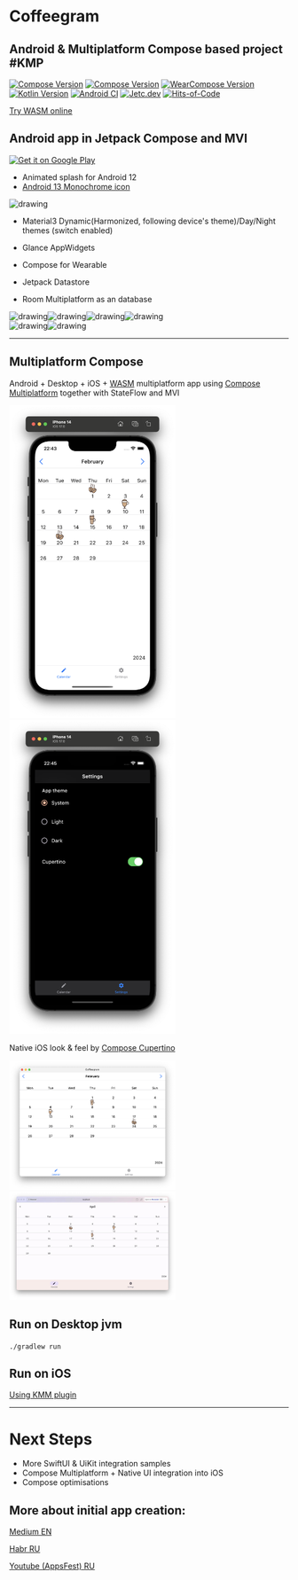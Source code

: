 # Coffeegram
## Android & Multiplatform Compose based project #KMP

[![Compose Version](https://img.shields.io/badge/Jetpack%20Compose-1.7.6-yellow)](https://developer.android.com/jetpack/compose)
[![Compose Version](https://img.shields.io/badge/Compose%20Multiplatform-1.7.3-yellow)](https://github.com/JetBrains/compose-multiplatform)
[![WearCompose Version](https://img.shields.io/badge/Wear%20Compose-1.4.0-yellow)](https://developer.android.com/jetpack/androidx/releases/wear-compose)
[![Kotlin Version](https://img.shields.io/badge/Kotlin-2.1.0-blue.svg)](https://kotlinlang.org)
[![Android CI](https://github.com/phansier/Coffeegram/actions/workflows/android.yml/badge.svg)](https://github.com/phansier/Coffeegram/actions/workflows/android.yml)
[![Jetc.dev](https://img.shields.io/badge/jetc.dev-25-blue)](https://jetc.dev/issues/025.html)
[![Hits-of-Code](https://hitsofcode.com/github/phansier/Coffeegram?branch=develop)](https://hitsofcode.com/github/phansier/Coffeegram/view?branch=develop)

[Try WASM online](https://coffegram.beriukhov.tech/)
<br>
## Android app in Jetpack Compose and MVI

<a href='https://play.google.com/store/apps/details?id=ru.beryukhov.coffeegram&utm_source=github'><img alt='Get it on Google Play' src='https://play.google.com/intl/en_us/badges/static/images/badges/en_badge_web_generic.png'  width="200"/></a>

- Animated splash for Android 12
- [Android 13 Monochrome icon](docs-monochrome/MONOCHROME-ICON.md)

<img src="docs-monochrome/after-clipping.png" alt="drawing" width="80"/>

- Material3 Dynamic(Harmonized, following device's theme)/Day/Night themes (switch enabled)

- Glance AppWidgets

- Compose for Wearable


- Jetpack Datastore

- Room Multiplatform as an database

<img src="images/month_table.png" alt="drawing" width="200"/><img src="images/coffee_list.png" alt="drawing" width="200"/><img src="images/settings.png" alt="drawing" width="200"/><img src="images/settings_dynamic.png" alt="drawing" width="200"/>
<br>
<img src="images/widgets.png" alt="drawing" width="200"/><img src="images/wear.png" alt="drawing" width="200"/>


---
## Multiplatform Compose
Android + Desktop + iOS + [WASM](https://coffegram.beriukhov.tech/) multiplatform app using [Compose Multiplatform](https://github.com/JetBrains/compose-jb) together with StateFlow and MVI

<img src="images/ios.png" alt="drawing" width="300"/><img src="images/ios_dark.png" alt="drawing" width="300"/>

Native iOS look & feel by [Compose Cupertino](https://github.com/alexzhirkevich/compose-cupertino/tree/master)

<img src="images/desktop.png" alt="drawing" width="300"/><img src="images/wasm.png" alt="drawing" width="300"/>


## Run on Desktop jvm
`./gradlew run`

## Run on iOS
[Using KMM plugin](https://github.com/JetBrains/compose-multiplatform-ios-android-template#on-ios)

---

# Next Steps
- More SwiftUI & UiKit integration samples 
- Compose Multiplatform + Native UI integration into iOS
- Compose optimisations



## More about initial app creation:

[Medium EN](https://proandroiddev.com/change-my-mind-or-android-development-transformation-to-jetpack-compose-coroutines-e719a342cc52)

[Habr RU](https://habr.com/ru/company/kaspersky/blog/513364/)

[Youtube (AppsFest) RU](https://youtu.be/CuCV-SGUuCQ/)
